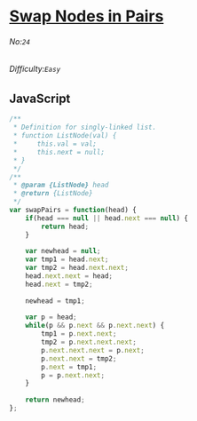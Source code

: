 # [Swap Nodes in Pairs](https://leetcode.com/problems/swap-nodes-in-pairs/)
###### No:`24`
###### Difficulty:`Easy`
## JavaScript

```javascript
/**
 * Definition for singly-linked list.
 * function ListNode(val) {
 *     this.val = val;
 *     this.next = null;
 * }
 */
/**
 * @param {ListNode} head
 * @return {ListNode}
 */
var swapPairs = function(head) {
    if(head === null || head.next === null) {
        return head;
    }
    
    var newhead = null;
    var tmp1 = head.next;
    var tmp2 = head.next.next;
    head.next.next = head;
    head.next = tmp2;
    
    newhead = tmp1;
    
    var p = head;
    while(p && p.next && p.next.next) {
        tmp1 = p.next.next;
        tmp2 = p.next.next.next;
        p.next.next.next = p.next;
        p.next.next = tmp2;
        p.next = tmp1;
        p = p.next.next;
    }
    
    return newhead;
};
```
